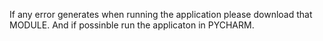If any error generates when running the application please download that MODULE. And if possinble run the applicaton in PYCHARM.
